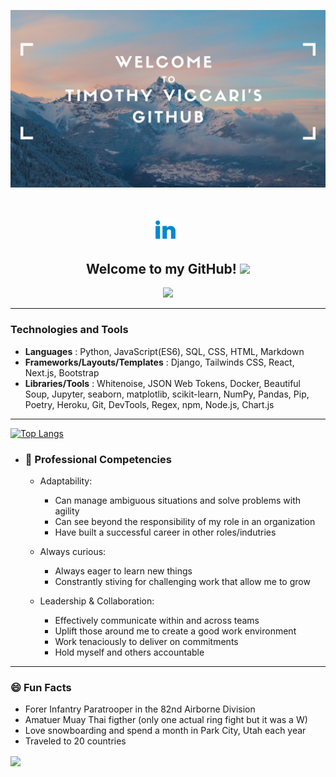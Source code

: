 <p align="center">
   <img src="./header.png"></img>
</p>
<br/>
<p align="center">
<a href="https://www.linkedin.com/in/timothy-viccari/" target="_blank" rel="noopener noreferrer"><img height="38" src="./linkedin-2.gif"></a>&nbsp;&nbsp;
</p>

<h2 align="center">Welcome to my GitHub! <img src="https://raw.githubusercontent.com/MartinHeinz/MartinHeinz/master/wave.gif" width="30px"></h2>

<p align="center">
<img src="https://visitor-badge.glitch.me/badge?page_id=everydaytimmy" width="110px">
</p>


---------------------
### **Technologies and Tools**

   - **Languages** : Python, JavaScript(ES6), SQL, CSS, HTML, Markdown
   - **Frameworks/Layouts/Templates** : Django, Tailwinds CSS, React, Next.js, Bootstrap
   - **Libraries/Tools** : Whitenoise, JSON Web Tokens, Docker, Beautiful Soup, Jupyter, seaborn, matplotlib, scikit-learn, NumPy, Pandas, Pip, Poetry, Heroku, Git, DevTools, Regex, npm, Node.js, Chart.js

---------------------

[![Top Langs](https://github-readme-stats.vercel.app/api/top-langs/?username=everydaytimmy&layout=compact&theme=midnight-purple&card_width=800)](https://github.com/everydaytimmy/github-readme-stats)


  - ### 🌟 **Professional Competencies**
    - Adaptability:
      - Can manage ambiguous situations and solve problems with agility
      - Can see beyond the responsibility of my role in an organization
      - Have built a successful career in other roles/indutries
     
    - Always curious:
      - Always eager to learn new things 
      - Constrantly stiving for challenging work that allow me to grow


    - Leadership & Collaboration:
      - Effectively communicate within and across teams
      - Uplift those around me to create a good work environment
      - Work tenaciously to deliver on commitments
      - Hold myself and others accountable

---------------------

<h3>😄 Fun Facts</h3>

  - Forer Infantry Paratrooper in the 82nd Airborne Division
  - Amatuer Muay Thai figther (only one actual ring fight but it was a W)
  - Love snowboarding and spend a month in Park City, Utah each year
  - Traveled to 20 countries
  


<a href="https://github.com/everydaytimmy/github-readme-stats">
  <img align="center" src="https://github-readme-stats.vercel.app/api?username=everydaytimmy&show_icons=true&theme=midnight-purple" />
</a>






<!--
**everydaytimmy/everydaytimmy** is a ✨ _special_ ✨ repository because its `README.md` (this file) appears on your GitHub profile.

Here are some ideas to get you started:

- 🔭 I’m currently working on ...
- 🌱 I’m currently learning ...
- 👯 I’m looking to collaborate on ...
- 🤔 I’m looking for help with ...
- 💬 Ask me about ...
- 📫 How to reach me: ...
-->

